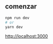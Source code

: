 

## comenzar


```bash
npm run dev
# or
yarn dev
```

 [http://localhost:3000](http://localhost:3000) 

